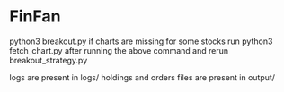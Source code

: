 # FinFan

python3 breakout.py
if charts are missing for some stocks
run python3 fetch_chart.py after running the above command and rerun breakout_strategy.py

logs are present in logs/
holdings and orders files are present in output/

